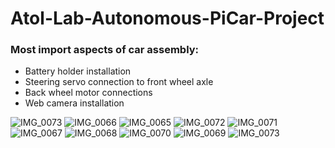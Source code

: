 # Atol-Lab-Autonomous-PiCar-Project

### Most import aspects of car assembly:
* Battery holder installation
* Steering servo connection to front wheel axle
* Back wheel motor connections
* Web camera installation

![IMG_0073](https://user-images.githubusercontent.com/61124814/138744303-cb54b89a-3c7a-469c-984a-84e84be3cd1d.jpeg)
![IMG_0066](https://user-images.githubusercontent.com/61124814/138743507-7a4dab91-0139-4503-9fe4-1f06d1b75c2e.jpeg)
![IMG_0065](https://user-images.githubusercontent.com/61124814/138743543-1bbe3337-24fb-4b9b-885e-3697f8ef83f2.jpeg)
![IMG_0072](https://user-images.githubusercontent.com/61124814/138743554-080d4deb-427d-411a-8f88-291ceb0c2d77.jpeg)
![IMG_0071](https://user-images.githubusercontent.com/61124814/138743579-4b53f83b-c3fa-47ae-bf2b-11d342f5784a.jpeg)
![IMG_0067](https://user-images.githubusercontent.com/61124814/138743597-cc07fd92-853a-4e0e-b6ac-0d1f1d96baff.jpeg)
![IMG_0068](https://user-images.githubusercontent.com/61124814/138743610-69264752-52f8-460a-9b5c-535a534c4e43.jpeg)
![IMG_0070](https://user-images.githubusercontent.com/61124814/138743627-4b6c12f2-16ac-432b-b405-2ae5f87c96eb.jpeg)
![IMG_0069](https://user-images.githubusercontent.com/61124814/138743645-2e5e5a5d-b95b-431e-be37-2f75228d598d.jpeg)
![IMG_0073](https://user-images.githubusercontent.com/61124814/138743663-fc197840-428d-48c4-854a-5021fcbe43df.jpeg)

